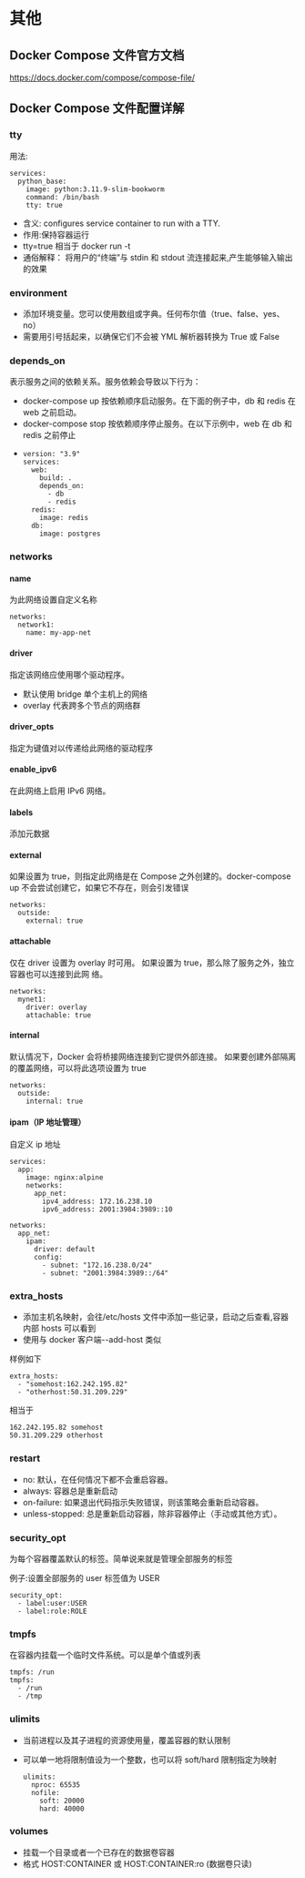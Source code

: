# 其他

## Docker Compose 文件官方文档

https://docs.docker.com/compose/compose-file/

## Docker Compose 文件配置详解

### tty

用法:

    services:
      python_base:
        image: python:3.11.9-slim-bookworm
        command: /bin/bash
        tty: true

- 含义: configures service container to run with a TTY.
- 作用:保持容器运行
- tty=true 相当于 docker run -t
- 通俗解释： 将用户的“终端”与 stdin 和 stdout 流连接起来,产生能够输入输出的效果

### environment

- 添加环境变量。您可以使用数组或字典。任何布尔值（true、false、yes、no）
- 需要用引号括起来，以确保它们不会被 YML 解析器转换为 True 或 False

### depends_on

表示服务之间的依赖关系。服务依赖会导致以下行为：

- docker-compose up 按依赖顺序启动服务。在下面的例子中，db 和 redis 在 web 之前启动。
- docker-compose stop 按依赖顺序停止服务。在以下示例中，web 在 db 和 redis 之前停止
-     version: "3.9"
      services:
        web:
          build: .
          depends_on:
            - db
            - redis
        redis:
          image: redis
        db:
          image: postgres

### networks

#### name

为此网络设置自定义名称

    networks:
      network1:
        name: my-app-net

#### driver

指定该网络应使用哪个驱动程序。

- 默认使用 bridge 单个主机上的网络
- overlay 代表跨多个节点的网络群

#### driver_opts

指定为键值对以传递给此网络的驱动程序

#### enable_ipv6

在此网络上启用 IPv6 网络。

#### labels

添加元数据

#### external

如果设置为 true，则指定此网络是在 Compose 之外创建的。docker-compose up 不会尝试创建它，如果它不存在，则会引发错误

    networks:
      outside:
        external: true

#### attachable

仅在 driver 设置为 overlay 时可用。
如果设置为 true，那么除了服务之外，独立容器也可以连接到此网 络。

    networks:
      mynet1:
        driver: overlay
        attachable: true

#### internal

默认情况下，Docker 会将桥接网络连接到它提供外部连接。
如果要创建外部隔离的覆盖网络，可以将此选项设置为 true

    networks:
      outside:
        internal: true

#### ipam（IP 地址管理）

自定义 ip 地址

    services:
      app:
        image: nginx:alpine
        networks:
          app_net:
            ipv4_address: 172.16.238.10
            ipv6_address: 2001:3984:3989::10

    networks:
      app_net:
        ipam:
          driver: default
          config:
            - subnet: "172.16.238.0/24"
            - subnet: "2001:3984:3989::/64"

### extra_hosts

- 添加主机名映射，会往/etc/hosts 文件中添加一些记录，启动之后查看,容器内部 hosts 可以看到
- 使用与 docker 客户端--add-host 类似

样例如下

    extra_hosts:
      - "somehost:162.242.195.82"
      - "otherhost:50.31.209.229"

相当于

    162.242.195.82 somehost
    50.31.209.229 otherhost

### restart

- no: 默认，在任何情况下都不会重启容器。
- always: 容器总是重新启动
- on-failure: 如果退出代码指示失败错误，则该策略会重新启动容器。
- unless-stopped: 总是重新启动容器，除非容器停止（手动或其他方式）。

### security_opt

为每个容器覆盖默认的标签。简单说来就是管理全部服务的标签

例子:设置全部服务的 user 标签值为 USER

    security_opt:
      - label:user:USER
      - label:role:ROLE

### tmpfs

在容器内挂载一个临时文件系统。可以是单个值或列表

    tmpfs: /run
    tmpfs:
      - /run
      - /tmp

### ulimits

- 当前进程以及其子进程的资源使用量，覆盖容器的默认限制
- 可以单一地将限制值设为一个整数，也可以将 soft/hard 限制指定为映射

      ulimits:
        nproc: 65535
        nofile:
          soft: 20000
          hard: 40000

### volumes

- 挂载一个目录或者一个已存在的数据卷容器
- 格式 HOST:CONTAINER 或 HOST:CONTAINER:ro (数据卷只读)
